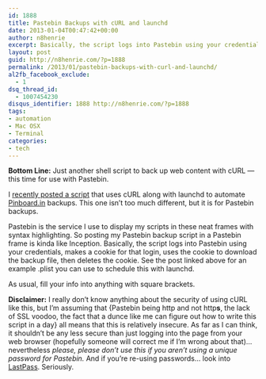 ```yaml
---
id: 1888
title: Pastebin Backups with cURL and launchd
date: 2013-01-04T00:47:42+00:00
author: n8henrie
excerpt: Basically, the script logs into Pastebin using your credentials, makes a cookie for that login, uses the cookie to download the backup file, then deletes the cookie. See the post linked above for an example .plist you can use to schedule this with launchd.
layout: post
guid: http://n8henrie.com/?p=1888
permalink: /2013/01/pastebin-backups-with-curl-and-launchd/
al2fb_facebook_exclude:
  - 1
dsq_thread_id:
  - 1007454230
disqus_identifier: 1888 http://n8henrie.com/?p=1888
tags:
- automation
- Mac OSX
- Terminal
categories:
- tech
---
```

**Bottom Line:** Just another shell script to back up web content with cURL — this time for use with Pastebin.

<!--more-->

I [recently posted a script](http://n8henrie.com/2012/12/pinboard-backups-with-curl-and-launchd/) that uses cURL along with launchd to automate <a target="_blank" href="http://pinboard.in">Pinboard.in</a> backups. This one isn’t too much different, but it is for Pastebin backups.

Pastebin is the service I use to display my scripts in these neat frames with syntax highlighting. So posting my Pastebin backup script in a Pastebin frame is kinda like Inception. Basically, the script logs into Pastebin using your credentials, makes a cookie for that login, uses the cookie to download the backup file, then deletes the cookie. See the post linked above for an example .plist you can use to schedule this with launchd.

As usual, fill your info into anything with square brackets.

<script src="http://pastebin.com/embed_js.php?i=CmBtLmMB"></script>

**Disclaimer:** I really don’t know anything about the security of using cURL like this, but I’m assuming that {Pastebin being http and not http**s**, the lack of SSL voodoo, the fact that a dunce like me can figure out how to write this script in a day} all means that this is relatively insecure. As far as I can think, it shouldn’t be any less secure than just logging into the page from your web browser (hopefully someone will correct me if I’m wrong about that)… nevertheless _please, please don’t use this if you aren’t using a unique password for Pastebin._ And if you’re re-using passwords… look into <a target="_blank" href="https://lastpass.com">LastPass</a>. Seriously.
